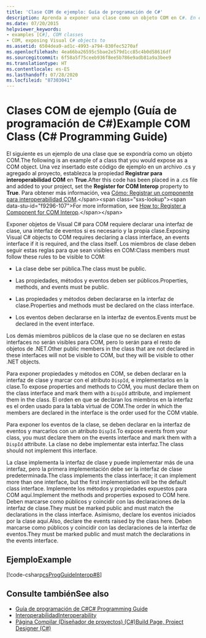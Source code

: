 ```yaml
---
title: 'Clase COM de ejemplo: Guía de programación de C#'
description: Aprenda a exponer una clase como un objeto COM en C#. En este ejemplo se agrega código de un archivo .cs a un proyecto y se establece la propiedad Registrar para interoperabilidad COM.
ms.date: 07/20/2015
helpviewer_keywords:
- examples [C#], COM classes
- COM, exposing Visual C# objects to
ms.assetid: 6504dea9-ad1c-4993-a794-830fec5270af
ms.openlocfilehash: 4ea66ba26595c5bae2e579d1cc85c4b0d58616df
ms.sourcegitcommit: 6f58a5f75ceeb936f8ee5b786e9adb81a9a3bee9
ms.translationtype: HT
ms.contentlocale: es-ES
ms.lasthandoff: 07/28/2020
ms.locfileid: "87303041"
---
```

# <a name="example-com-class-c-programming-guide"></a><span data-ttu-id="f9296-104">Clases COM de ejemplo (Guía de programación de C#)</span><span class="sxs-lookup"><span data-stu-id="f9296-104">Example COM Class (C# Programming Guide)</span></span>
<span data-ttu-id="f9296-105">El siguiente es un ejemplo de una clase que se expondría como un objeto COM.</span><span class="sxs-lookup"><span data-stu-id="f9296-105">The following is an example of a class that you would expose as a COM object.</span></span> <span data-ttu-id="f9296-106">Una vez insertado este código de ejemplo en un archivo .cs y agregado al proyecto, establezca la propiedad **Registrar para interoperabilidad COM** en **True**.</span><span class="sxs-lookup"><span data-stu-id="f9296-106">After this code has been placed in a .cs file and added to your project, set the **Register for COM Interop** property to **True**.</span></span> <span data-ttu-id="f9296-107">Para obtener más información, vea [Cómo: Registrar un componente para interoperabilidad COM](https://docs.microsoft.com/previous-versions/visualstudio/visual-studio-2010/w29wacsy(v=vs.100)).</span><span class="sxs-lookup"><span data-stu-id="f9296-107">For more information, see [How to: Register a Component for COM Interop](https://docs.microsoft.com/previous-versions/visualstudio/visual-studio-2010/w29wacsy(v=vs.100)).</span></span>
  
 <span data-ttu-id="f9296-108">Exponer objetos de Visual C# para COM requiere declarar una interfaz de clase, una interfaz de eventos si es necesario y la propia clase.</span><span class="sxs-lookup"><span data-stu-id="f9296-108">Exposing Visual C# objects to COM requires declaring a class interface, an events interface if it is required, and the class itself.</span></span> <span data-ttu-id="f9296-109">Los miembros de clase deben seguir estas reglas para que sean visibles en COM:</span><span class="sxs-lookup"><span data-stu-id="f9296-109">Class members must follow these rules to be visible to COM:</span></span>  
  
- <span data-ttu-id="f9296-110">La clase debe ser pública.</span><span class="sxs-lookup"><span data-stu-id="f9296-110">The class must be public.</span></span>  
  
- <span data-ttu-id="f9296-111">Las propiedades, métodos y eventos deben ser públicos.</span><span class="sxs-lookup"><span data-stu-id="f9296-111">Properties, methods, and events must be public.</span></span>  
  
- <span data-ttu-id="f9296-112">Las propiedades y métodos deben declararse en la interfaz de clase.</span><span class="sxs-lookup"><span data-stu-id="f9296-112">Properties and methods must be declared on the class interface.</span></span>  
  
- <span data-ttu-id="f9296-113">Los eventos deben declararse en la interfaz de eventos.</span><span class="sxs-lookup"><span data-stu-id="f9296-113">Events must be declared in the event interface.</span></span>  
  
 <span data-ttu-id="f9296-114">Los demás miembros públicos de la clase que no se declaren en estas interfaces no serán visibles para COM, pero lo serán para el resto de objetos de .NET.</span><span class="sxs-lookup"><span data-stu-id="f9296-114">Other public members in the class that are not declared in these interfaces will not be visible to COM, but they will be visible to other .NET objects.</span></span>  
  
 <span data-ttu-id="f9296-115">Para exponer propiedades y métodos en COM, se deben declarar en la interfaz de clase y marcar con el atributo `DispId`, e implementarlos en la clase.</span><span class="sxs-lookup"><span data-stu-id="f9296-115">To expose properties and methods to COM, you must declare them on the class interface and mark them with a `DispId` attribute, and implement them in the class.</span></span> <span data-ttu-id="f9296-116">El orden en que se declaran los miembros en la interfaz es el orden usado para la tabla virtual de COM.</span><span class="sxs-lookup"><span data-stu-id="f9296-116">The order in which the members are declared in the interface is the order used for the COM vtable.</span></span>  
  
 <span data-ttu-id="f9296-117">Para exponer los eventos de la clase, se deben declarar en la interfaz de eventos y marcarlos con un atributo `DispId`.</span><span class="sxs-lookup"><span data-stu-id="f9296-117">To expose events from your class, you must declare them on the events interface and mark them with a `DispId` attribute.</span></span> <span data-ttu-id="f9296-118">La clase no debe implementar esta interfaz.</span><span class="sxs-lookup"><span data-stu-id="f9296-118">The class should not implement this interface.</span></span>  
  
 <span data-ttu-id="f9296-119">La clase implementa la interfaz de clase y puede implementar más de una interfaz, pero la primera implementación debe ser la interfaz de clase predeterminada.</span><span class="sxs-lookup"><span data-stu-id="f9296-119">The class implements the class interface; it can implement more than one interface, but the first implementation will be the default class interface.</span></span> <span data-ttu-id="f9296-120">Implemente los métodos y propiedades expuestos para COM aquí.</span><span class="sxs-lookup"><span data-stu-id="f9296-120">Implement the methods and properties exposed to COM here.</span></span> <span data-ttu-id="f9296-121">Deben marcarse como públicos y coincidir con las declaraciones de la interfaz de clase.</span><span class="sxs-lookup"><span data-stu-id="f9296-121">They must be marked public and must match the declarations in the class interface.</span></span> <span data-ttu-id="f9296-122">Asimismo, declare los eventos iniciados por la clase aquí.</span><span class="sxs-lookup"><span data-stu-id="f9296-122">Also, declare the events raised by the class here.</span></span> <span data-ttu-id="f9296-123">Deben marcarse como públicos y coincidir con las declaraciones de la interfaz de eventos.</span><span class="sxs-lookup"><span data-stu-id="f9296-123">They must be marked public and must match the declarations in the events interface.</span></span>  
  
## <a name="example"></a><span data-ttu-id="f9296-124">Ejemplo</span><span class="sxs-lookup"><span data-stu-id="f9296-124">Example</span></span>  
 [!code-csharp[csProgGuideInterop#8](~/samples/snippets/csharp/VS_Snippets_VBCSharp/csProgGuideInterop/CS/ExampleCOM.cs#8)]  
  
## <a name="see-also"></a><span data-ttu-id="f9296-125">Consulte también</span><span class="sxs-lookup"><span data-stu-id="f9296-125">See also</span></span>

- [<span data-ttu-id="f9296-126">Guía de programación de C#</span><span class="sxs-lookup"><span data-stu-id="f9296-126">C# Programming Guide</span></span>](../index.md)
- [<span data-ttu-id="f9296-127">Interoperabilidad</span><span class="sxs-lookup"><span data-stu-id="f9296-127">Interoperability</span></span>](./index.md)
- [<span data-ttu-id="f9296-128">Página Compilar (Diseñador de proyectos) (C#)</span><span class="sxs-lookup"><span data-stu-id="f9296-128">Build Page, Project Designer (C#)</span></span>](/visualstudio/ide/reference/build-page-project-designer-csharp)
